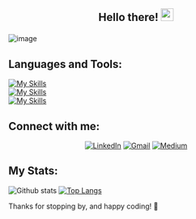 ## <p align="center">Hello there!  <img src="https://media.giphy.com/media/hvRJCLFzcasrR4ia7z/giphy.gif" width="25px"></p>
![image](https://github.com/user-attachments/assets/07da1e68-00c1-4f14-93e8-99f6a523bce4)


## Languages and Tools:
[![My Skills](https://skillicons.dev/icons?i=py,aws,tensorflow,pytorch,github,git,mysql)](https://skillicons.dev)  
[![My Skills](https://skillicons.dev/icons?i=mongodb,sqlite,postman,docker,kubernetes,linux,flask)](https://skillicons.dev)  
[![My Skills](https://skillicons.dev/icons?i=pandas,numpy,matplotlib,seaborn,tableau,powerbi)](https://skillicons.dev)  

## Connect with me:
<p align="center">
    <a href="https://www.linkedin.com/in/zankhana-mehta-505a8a212/" target="_blank"><img alt="LinkedIn" src="https://img.shields.io/badge/linkedin%20-%230077B5.svg?&style=for-the-badge&logo=linkedin&logoColor=white"/></a>
    <a href="mailto:zankhana.mehta02@gmail.com" target="_blank"><img alt="Gmail" src="https://img.shields.io/badge/Gmail-d94437?style=for-the-badge&logo=gmail&logoColor=white" /></a>
    <a href="https://medium.com/@zankhana.mehta02" target="_blank"><img alt="Medium" src="https://img.shields.io/badge/Medium-12100E?style=for-the-badge&logo=medium&logoColor=white" /></a>
</p>


## My Stats:
![Github stats](https://github-readme-stats.vercel.app/api?username=zankhana46) [![Top Langs](https://github-readme-stats.vercel.app/api/top-langs/?username=zankhana46&layout=compact)](https://github.com/zankhana46/github-readme-stats)


<p>Thanks for stopping by, and happy coding! 🚀</p>
